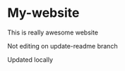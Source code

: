 # My-website

This is really awesome website


Not editing on update-readme branch

Updated locally
